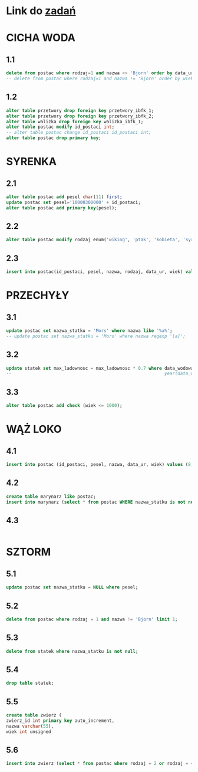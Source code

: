 # Link do [zadań](https://github.com/kropiak/bazy_inf/blob/main/lab_05/lab_05.pdf)
# CICHA WODA
## 1.1 

``` SQL
delete from postac where rodzaj=1 and nazwa <> 'Bjorn' order by data_urodzenia asc limit 2;
-- delete from postac where rodzaj=1 and nazwa != 'Bjorn' order by wiek desc limit 2;
```

## 1.2
``` SQL
alter table przetwory drop foreign key przetwory_ibfk_1;
alter table przetwory drop foreign key przetwory_ibfk_2;
alter table walizka drop foreign key walizka_ibfk_1;
alter table postac modify id_postaci int;
-- alter table postac change id_postaci id_postaci int;
alter table postac drop primary key;
```
# SYRENKA

## 2.1
``` SQL
alter table postac add pesel char(11) first;
update postac set pesel='10000300000' + id_postaci;
alter table postac add primary key(pesel);
```
## 2.2
``` SQL
alter table postac modify rodzaj enum('wiking', 'ptak', 'kobieta', 'syrena');
```
## 2.3
```SQL
insert into postac(id_postaci, pesel, nazwa, rodzaj, data_ur, wiek) values (7, '45698712300', 'Gertruda Nieszczera', 4, '1201-11-22', 78);
```

# PRZECHYŁY
## 3.1
``` SQL
update postac set nazwa_statku = 'Mors' where nazwa like '%a%';
-- update postac set nazwa_statku = 'Mors' where nazwa regexp '[a]';
```

## 3.2
```SQL
update statek set max_ladownosc = max_ladownosc * 0.7 where data_wodowania beetween '1901-01-01' and '2000-11-31';
--                                                          year(data_wodowania) between 1901 and 2000;
```
## 3.3
```SQL
alter table postac add check (wiek <= 1000);
```

# WĄŻ LOKO
## 4.1
``` SQL
insert into postac (id_postaci, pesel, nazwa, data_ur, wiek) values (8, '00000000000','Loko', '666-06-06', 611);
```
## 4.2
```SQL
create table marynarz like postac;
insert into marynarz (select * from postac WHERE nazwa_statku is not null);
```
## 4.3 
```SQL
```
# SZTORM
## 5.1
``` SQL
update postac set nazwa_statku = NULL where pesel;
```
## 5.2
``` SQL
delete from postac where rodzaj = 1 and nazwa != 'Bjorn' limit 1;
```
## 5.3
``` SQL
delete from statek where nazwa_statku is not null;
```
## 5.4
``` SQL
drop table statek;
```
## 5.5
``` SQL
create table zwierz (
zwierz_id int primary key auto_increment,
nazwa varchar(55),
wiek int unsigned
```
## 5.6
``` SQL
insert into zwierz (select * from postac where rodzaj = 2 or rodzaj = 4);
```
